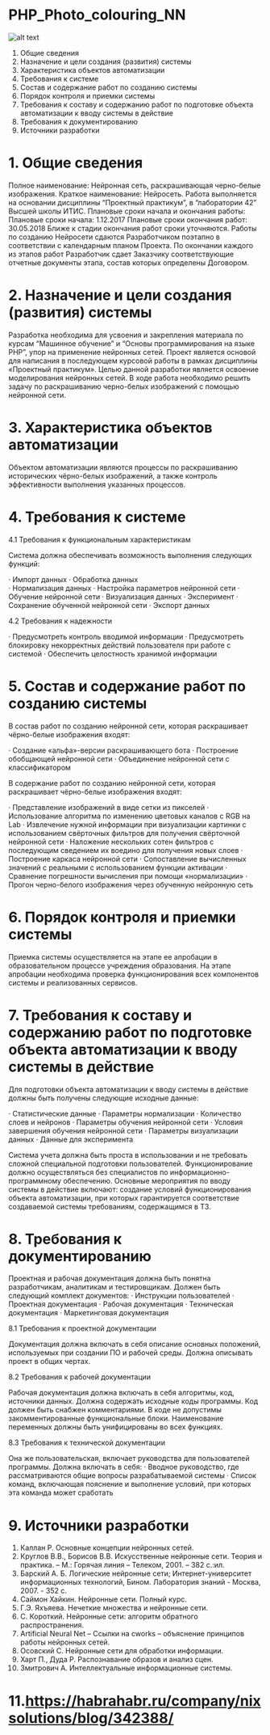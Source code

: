 # PHP_Photo_colouring_NN
![alt text](https://habrastorage.org/webt/ug/ab/8p/ugab8prmwfgqhfokxzpgah8imni.png)
1. Общие сведения
2. Назначение и цели создания (развития) системы
3. Характеристика объектов автоматизации
4. Требования к системе
5. Состав и содержание работ по созданию системы
6. Порядок контроля и приемки системы
7. Требования к составу и содержанию работ по подготовке объекта автоматизации к вводу системы в действие
8. Требования к документированию
9. Источники разработки

# 1.	Общие сведения

Полное наименование: Нейронная сеть, раскрашивающая черно-белые изображения. 
Краткое наименование: Нейросеть.
Работа выполняется на основании дисциплины “Проектный практикум”, в “лаборатории 42” Высшей школы ИТИС.
Плановые сроки начала и окончания работы:
Плановые сроки начала: 1.12.2017
Плановые сроки окончания работ: 30.05.2018
Ближе к стадии окончания работ сроки уточняются. 
Работы по созданию Нейросети сдаются Разработчиком поэтапно в соответствии с календарным планом Проекта. По окончании каждого из этапов работ Разработчик сдает Заказчику соответствующие отчетные документы этапа, состав которых определены Договором.

# 2.	Назначение и цели создания (развития) системы



Разработка необходима для усвоения и закрепления материала по курсам “Машинное обучение” и 
“Основы программирования на языке PHP”,  упор на применение нейронных сетей. Проект является 
основой для написания в последующем  курсовой работы в рамках дисциплины «Проектный практикум». 
Целью данной разработки является освоение моделирования нейронных сетей. В ходе работа необходимо
решить задачу по раскрашиванию черно-белых изображений с помощью нейронной сети.

# 3. Характеристика объектов автоматизации


Объектом автоматизации являются процессы по раскрашиванию исторических чёрно-белых изображений, 
а также контроль эффективности выполнения указанных процессов.




# 4. Требования к системе

4.1 Требования к функциональным характеристикам

Система должна обеспечивать возможность выполнения следующих функций:

·	Импорт данных
·	Обработка данных	
·	Нормализация данных
·	Настройка параметров нейронной сети
·	Обучение нейронной сети
·	Визуализация данных
·	Эксперимент
·	Сохранение обученной нейронной сети
·	Экспорт данных


4.2 Требования к надежности

·	Предусмотреть контроль вводимой информации
·	Предусмотреть блокировку некорректных действий пользователя при работе с системой
·	Обеспечить целостность хранимой информации

# 5. Состав и содержание работ по созданию системы

В состав работ по созданию нейронной сети, которая раскрашивает чёрно-белые изображения входят:

·	Создание «альфа»-версии раскрашивающего бота
·	Построение обобщающей нейронной сети
·	Объединение нейронной сети с классификатором

В содержание работ по созданию нейронной сети, которая раскрашивает чёрно-белые изображения входят:

·	Представление изображений в виде сетки из пикселей
·	Использование алгоритма по изменению цветовых каналов с RGB на Lab
·	Извлечение нужной информации при визуализации картинки с использованием свёрточных фильтров для получения свёрточной нейронной  сети
·	Наложение нескольких сотен фильтров с последующим сведением их воедино для получения новых слоев
·	Построение каркаса нейронной сети
·	Сопоставление вычисленных значений с реальными с использованием функции активации
·	Сравнение погрешности вычисления при помощи «нормализации»
·	Прогон черно-белого изображения через обученную нейронную сеть

# 6. Порядок контроля и приемки системы


Приемка системы осуществляется на этапе ее апробации в образовательном процессе учреждения образования.
На этапе апробации необходима проверка функционирования всех компонентов системы и реализованных сервисов.

# 7. Требования к составу и содержанию работ по подготовке объекта автоматизации к вводу системы в действие

Для подготовки объекта автоматизации к вводу системы в действие должны быть получены следующие исходные данные:

·	Статистические данные 
·	Параметры нормализации
·	Количество слоев и нейронов
·	Параметры обучения нейронной сети
·	Условия завершения обучения нейронной сети
·	Параметры визуализации данных
·	Данные для эксперимента	

Система учета должна быть проста в использовании и не требовать сложной специальной подготовки пользователей. Функционирование должно осуществляться без специалистов по информационно-программному обеспечению.
Основные мероприятия по вводу системы в действие включают: создание условий функционирования объекта автоматизации, при которых гарантируется соответствие создаваемой системы требованиям, содержащимся в ТЗ.

# 8. Требования к документированию

Проектная и рабочая документация должна быть понятна разработчикам, аналитикам и тестировщикам. Должен быть следующий комплект документов:
·	Инструкции пользователей
·	Проектная документация
·	Рабочая документация
·	Техническая документация
·	Маркетинговая документация

8.1 Требования к проектной документации

Документация должна включать в себя описание основных положений, используемых при создании ПО и рабочей среды.
Должна описывать проект в общих чертах.

8.2	Требования к рабочей документации

Рабочая документация должна включать в себя алгоритмы, код, источники данных. Должна содержать исходные коды программы. 
Код должен быть снабжен комментариями. В коде не допустимы закомментированные функциональные блоки. Наименование переменных должны быть унифицированы во всех функциях.

8.3	Требования к технической документации

Она же пользовательская, включает руководства для пользователей программы. Должна включать в себя:
·	Вводное руководство, где рассматриваются общие вопросы разрабатываемой системы
·	Список команд, включающая пояснение и выполнение условий, при которых эта команда может сработать

# 9. Источники разработки

1. Каллан Р. Основные концепции нейронных сетей.
2. Круглов В.В., Борисов В.В. Искусственные нейронные сети. Теория и практика. – М.: Горячая линия – Телеком, 2001. – 382 с.:ил.
3. Барский А. Б. Логические нейронные сети; Интернет-университет информационных технологий, Бином. Лаборатория знаний - Москва, 2007. - 352 c.
4. Саймон Хайкин. Нейронные сети. Полный курс.
5. Г.Э. Яхъяева. Нечеткие множества и нейронные сети.
6. С. Короткий. Нейронные сети: алгоритм обратного распространения.
7. Artificial Neural Net – Ссылки на cworks – объяснение принципов работы нейронных сетей.
8. Осовский С. Нейронные сети для обработки информации.
9. Харт П., Дуда Р. Распознавание образов и анализ сцен.
10. Змитрович А. Интеллектуальные информационные системы.
# 11.https://habrahabr.ru/company/nixsolutions/blog/342388/






